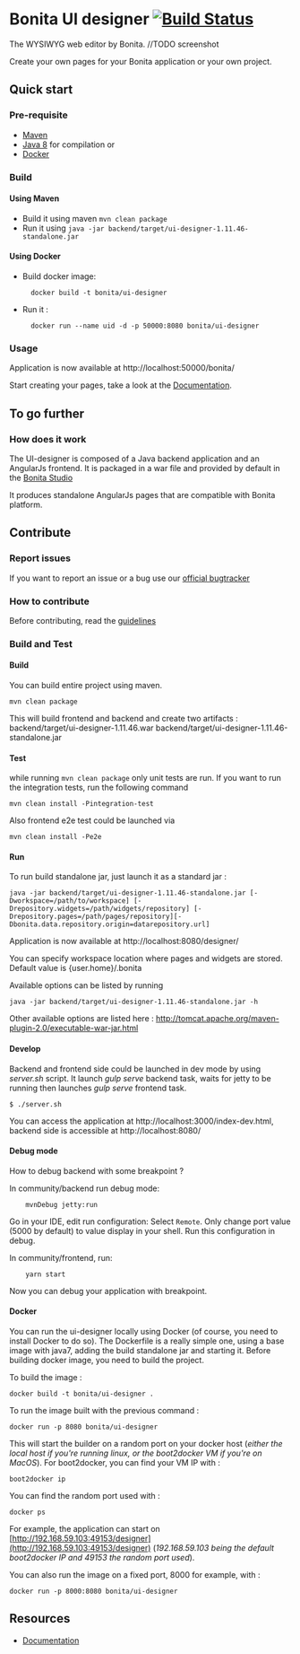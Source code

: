 # Bonita UI designer [![Build Status](https://travis-ci.org/bonitasoft/bonita-ui-designer.svg?branch=master)](https://travis-ci.org/bonitasoft/bonita-ui-designer)

The WYSIWYG web editor by Bonita.
//TODO screenshot

Create your own pages for your Bonita application or your own project.


## Quick start

### Pre-requisite

* [Maven][maven]
* [Java 8][java] for compilation
or
* [Docker][docker]

### Build

#### Using Maven
* Build it using maven `mvn clean package`
* Run it using `java -jar backend/target/ui-designer-1.11.46-standalone.jar`

#### Using Docker

* Build docker image:

        docker build -t bonita/ui-designer

* Run it :
    
        docker run --name uid -d -p 50000:8080 bonita/ui-designer

### Usage

Application is now available at http://localhost:50000/bonita/

Start creating your pages, take a look at the [Documentation][documentation].

## To go further


### How does it work

The UI-designer is composed of a Java backend application and an AngularJs frontend.
It is packaged in a war file and provided by default in the [Bonita Studio][studio-repo]

It produces standalone AngularJs pages that are compatible with Bonita platform.

## Contribute


### Report issues
If you want to report an issue or a bug use our [official bugtracker](https://bonita.atlassian.net/projects/BBPMC)


### How to contribute
Before contributing, read the [guidelines][contributing.md]

### Build and Test

#### Build

You can build entire project using maven.
    
    mvn clean package
    
This will build frontend and backend and create two artifacts :
backend/target/ui-designer-1.11.46.war
backend/target/ui-designer-1.11.46-standalone.jar

#### Test

while running `mvn clean package` only unit tests are run. 
If you want to run the integration tests, run the following command

    mvn clean install -Pintegration-test
    
Also frontend e2e test could be launched via

    mvn clean install -Pe2e

#### Run
To run build standalone jar, just launch it as a standard jar :

    java -jar backend/target/ui-designer-1.11.46-standalone.jar [-Dworkspace=/path/to/workspace] [-Drepository.widgets=/path/widgets/repository] [-Drepository.pages=/path/pages/repository][-Dbonita.data.repository.origin=datarepository.url]


Application is now available at http://localhost:8080/designer/

You can specify workspace location where pages and widgets are stored. Default value is {user.home}/.bonita 

Available options can be listed by running 

    java -jar backend/target/ui-designer-1.11.46-standalone.jar -h
    
Other available options are listed here : http://tomcat.apache.org/maven-plugin-2.0/executable-war-jar.html 
    
#### Develop
Backend and frontend side could be launched in dev mode by using _server.sh_ script. 
It launch _gulp serve_ backend task, waits for jetty to be running then launches _gulp serve_ frontend task.

```shell
$ ./server.sh
```

You can access the application at http://localhost:3000/index-dev.html, backend side is accessible at http://localhost:8080/

#### Debug mode
How to debug backend with some breakpoint ?

In community/backend run debug mode:
 
```shell
    mvnDebug jetty:run
````

Go in your IDE, edit run configuration: Select `Remote`. Only change port value (5000 by default) to value display in your shell.
Run this configuration in debug.

In community/frontend, run:
```shell
    yarn start
````

Now you can debug your application with breakpoint.

#### Docker
You can run the ui-designer locally using Docker (of course, you need to install Docker to do so).
The Dockerfile is a really simple one, using a base image with java7, adding the build standalone jar and starting it.
Before building docker image, you need to build the project.

To build the image :

    docker build -t bonita/ui-designer .

To run the image built with the previous command :

    docker run -p 8080 bonita/ui-designer

This will start the builder on a random port on your docker host (*either the local host if you're running linux, or the boot2docker VM if you're on MacOS*). For boot2docker, you can find your VM IP with :

    boot2docker ip

You can find the random port used with :

    docker ps

For example, the application can start on [http://192.168.59.103:49153/designer](http://192.168.59.103:49153/designer)
(*192.168.59.103 being the default boot2docker IP and 49153 the random port used*).

You can also run the image on a fixed port, 8000 for example, with :

    docker run -p 8000:8080 bonita/ui-designer
    
    
    
## Resources

* [Documentation][documentation]



[maven]: https://maven.apache.org/
[java]: https://www.java.com/fr/download/
[docker]: https://www.docker.com/
[studio-repo]: https://github.com/bonitasoft/bonita-studio
[download]: https://www.bonitasoft.com/downloads
[documentation]: https://documentation.bonitasoft.com
[contributing.md]: https://github.com/bonitasoft/bonita-developer-resources/blob/master/CONTRIBUTING.MD

    
